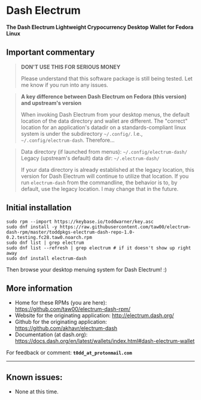 # Dash Electrum
**The Dash Electrum Lightweight Crypocurrency Desktop Wallet for Fedora Linux**

## Important commentary

> **DON'T USE THIS FOR SERIOUS MONEY**
>
> Please understand that this software package is still being tested. Let me
> know if you run into any issues.

> **A key difference between Dash Electrum on Fedora (this version) and upstream's version**
> 
> When invoking Dash Electrum from your desktop menus, the default location of
> the data directory and wallet are different.  The "correct" location for an
> application's datadir on a standards-compliant linux system is under the
> subdirectory `~/.config/`. I.e., `~/.config/electrum-dash`.  Therefore...

> Data directory (if launched from menus):  `~/.config/electrum-dash/`  
> Legacy (upstream's default) data dir: `~/.electrum-dash/`  
> 
> If your data directory is already established at the legacy location, this
> version for Dash Electrum will continue to utilize that location. If you run
> `electrum-dash` from the commandline, the behavior is to, by default, use the
> legacy location. I may change that in the future.

## Initial installation

```
sudo rpm --import https://keybase.io/toddwarner/key.asc
sudo dnf install -y https://raw.githubusercontent.com/taw00/electrum-dash-rpm/master/toddpkgs-electrum-dash-repo-1.0-0.2.testing.fc28.taw0.noarch.rpm
sudo dnf list | grep electrum
sudo dnf list --refresh | grep electrum # if it doesn't show up right away
sudo dnf install electrum-dash
```

Then browse your desktop menuing system for Dash Electrum! :)

## More information

* Home for these RPMs (you are here): <https://github.com/taw00/electrum-dash-rpm/>
* Website for the originating application: <http://electrum.dash.org/>
* Github for the originating application: <https://github.com/akhavr/electrum-dash>
* Documentation (at dash.org): <https://docs.dash.org/en/latest/wallets/index.html#dash-electrum-wallet>

For feedback or comment: **`t0dd_at_protonmail.com`**

---

## Known issues:

* None at this time.


